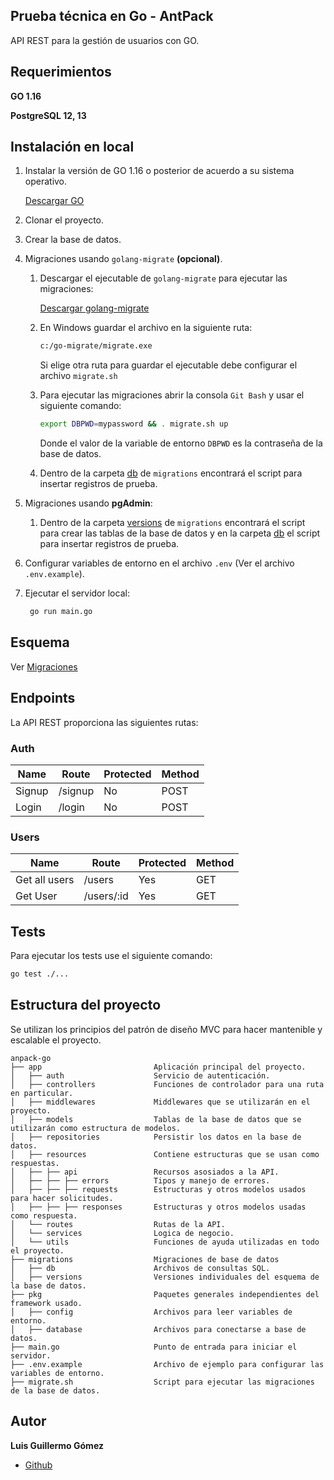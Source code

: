 ## Prueba técnica en Go - AntPack

API REST para la gestión de usuarios con GO.

## Requerimientos

**GO 1.16**

**PostgreSQL 12, 13**

## Instalación en local

1. Instalar la versión de GO 1.16 o posterior de acuerdo a su sistema operativo.

   [Descargar GO](https://golang.org/dl/)


2. Clonar el proyecto.


3. Crear la base de datos.


4. Migraciones usando `golang-migrate` **(opcional)**.

    1. Descargar el ejecutable de `golang-migrate` para ejecutar las migraciones:

       [Descargar golang-migrate](https://github.com/golang-migrate/migrate/releases)

    2. En Windows guardar el archivo en la siguiente ruta:

       ```bash
       c:/go-migrate/migrate.exe
       ```
       Si elige otra ruta para guardar el ejecutable debe configurar el archivo `migrate.sh`

    3. Para ejecutar las migraciones abrir la consola `Git Bash` y usar el siguiente comando:

       ```bash
       export DBPWD=mypassword && . migrate.sh up
       ```
       Donde el valor de la variable de entorno `DBPWD` es la contraseña de la base de datos.

    4. Dentro de la carpeta [db](./migrations/db) de `migrations` encontrará el script para insertar registros de
       prueba.


5. Migraciones usando **pgAdmin**:

    1. Dentro de la carpeta [versions](./migrations/versions) de `migrations` encontrará el script para crear las tablas
       de la base de datos y en la carpeta [db](./migrations/db) el script para insertar registros de prueba.


6. Configurar variables de entorno en el archivo `.env` (Ver el archivo `.env.example`).


7. Ejecutar el servidor local:

   ```bash
    go run main.go
   ```

## Esquema

Ver [Migraciones](./migrations)

## Endpoints

La API REST proporciona las siguientes rutas:

### Auth

| Name | Route | Protected | Method |
| ---- | ----- | --------- | ------ |
| Signup | /signup | No | POST |
| Login | /login | No | POST |

### Users

| Name | Route | Protected | Method |
| ---- | ----- | --------- | ------ |
| Get all users  | /users | Yes | GET |
| Get User  | /users/:id | Yes | GET |

## Tests

Para ejecutar los tests use el siguiente comando:

  ```bash
  go test ./...
  ```

## Estructura del proyecto

Se utilizan los principios del patrón de diseño MVC para hacer mantenible y escalable el proyecto.

```
anpack-go
├── app                         Aplicación principal del proyecto.
│   ├── auth                    Servicio de autenticación.
│   ├── controllers             Funciones de controlador para una ruta en particular.
│   ├── middlewares             Middlewares que se utilizarán en el proyecto.
│   ├── models                  Tablas de la base de datos que se utilizarán como estructura de modelos.
│   ├── repositories            Persistir los datos en la base de datos.
│   ├── resources               Contiene estructuras que se usan como respuestas.
│   ├── ├── api                 Recursos asosiados a la API.
│   ├── ├── ├── errors          Tipos y manejo de errores.
│   ├── ├── ├── requests        Estructuras y otros modelos usados para hacer solicitudes.
│   ├── ├── ├── responses       Estructuras y otros modelos usadas como respuesta.
│   └── routes                  Rutas de la API.
│   └── services                Logica de negocio.
│   └── utils                   Funciones de ayuda utilizadas en todo el proyecto.
├── migrations                  Migraciones de base de datos
│   ├── db                      Archivos de consultas SQL.
│   ├── versions                Versiones individuales del esquema de la base de datos.
├── pkg                         Paquetes generales independientes del framework usado.
│   ├── config                  Archivos para leer variables de entorno.
│   ├── database                Archivos para conectarse a base de datos.
├── main.go                     Punto de entrada para iniciar el servidor.
├── .env.example                Archivo de ejemplo para configurar las variables de entorno.
├── migrate.sh                  Script para ejecutar las migraciones de la base de datos.
```

## Autor

**Luis Guillermo Gómez**

- [Github](https://github.com/luisgomez29)

